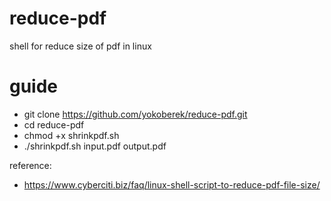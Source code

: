 # reduce-pdf
shell for reduce size of pdf in linux


# guide
- git clone https://github.com/yokoberek/reduce-pdf.git
- cd reduce-pdf
- chmod +x shrinkpdf.sh
- ./shrinkpdf.sh input.pdf output.pdf


reference:
- https://www.cyberciti.biz/faq/linux-shell-script-to-reduce-pdf-file-size/
